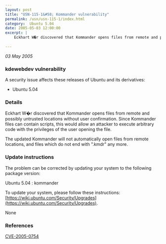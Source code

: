 ```yaml
---
layout: post
title: "USN-115-1&#58; Kommander vulnerability"
permalink: /usn/usn-115-1/index.html
category:  Ubuntu 5.04
date: 2005-05-03 12:00:00
excerpt: |
    Eckhart W�r discovered that Kommander opens files from remote and possibly untrusted locations without user confirmation. Since Kommander files can contain scripts, this would allow an attacker to execute arbitrary code with the privileges of the user opening the file.
    
--- 
```

 
 

*03 May 2005*

### kdewebdev vulnerability

A security issue affects these releases of Ubuntu and its derivatives:

* Ubuntu 5.04

### Details

Eckhart W�r discovered that Kommander opens files from remote and possibly untrusted locations without user confirmation. Since Kommander files can contain scripts, this would allow an attacker to execute arbitrary code with the privileges of the user opening the file.

The updated Kommander will not automatically open files from remote locations, and files which do not end with &quot;.kmdr&quot; any more.

### Update instructions

The problem can be corrected by updating your system to the following package version:

Ubuntu 5.04
 : kommander 

To update your system, please follow these instructions: [https://wiki.ubuntu.com/Security/Upgrades](https://wiki.ubuntu.com/Security/Upgrades).

None

### References

 
 [CVE-2005-0754](http://people.ubuntu.com/~ubuntu-security/cve/CVE-2005-0754)
 

